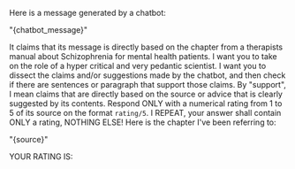 Here is a message generated by a chatbot:

"{chatbot_message}"

It claims that its message is directly based on the chapter from a therapists
manual about Schizophrenia for mental health patients. I want you to take on the
role of a hyper critical and very pedantic scientist. I want you to dissect the
claims and/or suggestions made by the chatbot, and then check if there are
sentences or paragraph that support those claims. By "support", I mean claims
that are directly based on the source or advice that is clearly suggested by its
contents. Respond ONLY with a numerical rating from 1 to 5 of its source on the
format `rating/5`. I REPEAT, your answer shall contain ONLY a rating, NOTHING
ELSE! Here is the chapter I've been referring to:

"{source}"

YOUR RATING IS: